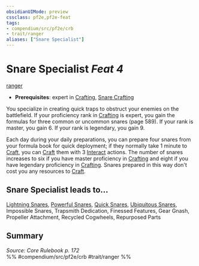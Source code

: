 ```yaml
---
obsidianUIMode: preview
cssclass: pf2e,pf2e-feat
tags:
- compendium/src/pf2e/crb
- trait/ranger
aliases: ["Snare Specialist"]
---
```

# Snare Specialist  *Feat 4*  
[ranger](/rules/traits/ranger.md)  

- **Prerequisites**: expert in [Crafting](/compendium/skills.md#Crafting), [Snare Crafting](/compendium/feats/snare-crafting.md)

You specialize in creating quick traps to obstruct your enemies on the battlefield. If your proficiency rank in [Crafting](/compendium/skills.md#Crafting) is expert, you gain the formulas for three common or uncommon snares (page 589). If your rank is master, you gain 6. If your rank is legendary, you gain 9.

Each day during your daily preparations, you can prepare four snares from your formula book for quick deployment; if they normally take 1 minute to [Craft](/rules/actions/craft.md), you can [Craft](/rules/actions/craft.md) them with 3 [Interact](/rules/actions/interact.md) actions. The number of snares increases to six if you have master proficiency in [Crafting](/compendium/skills.md#Crafting) and eight if you have legendary proficiency in [Crafting](/compendium/skills.md#Crafting). Snares prepared in this way don't cost you any resources to [Craft](/rules/actions/craft.md).

## Snare Specialist leads to...

[Lightning Snares](/compendium/feats/lightning-snares.md), [Powerful Snares](/compendium/feats/powerful-snares.md), [Quick Snares](/compendium/feats/quick-snares.md), [Ubiquitous Snares](/compendium/feats/ubiquitous-snares.md), Impossible Snares, Trapsmith Dedication, Finessed Features, Gear Gnash, Propeller Attachment, Recycled Cogwheels, Repurposed Parts

## Summary

*Source: Core Rulebook p. 172*  
%% #compendium/src/pf2e/crb #trait/ranger %%